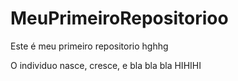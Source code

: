 # MeuPrimeiroRepositorioo
Este é meu primeiro repositorio hghhg


O individuo nasce, cresce, e bla bla bla 
HIHIHI
